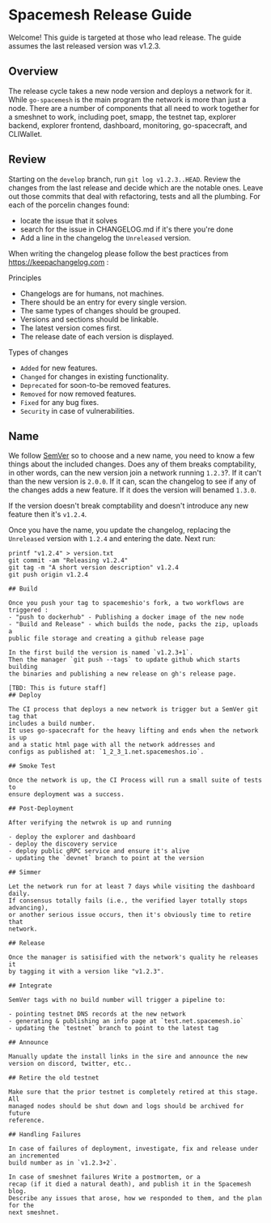 # Spacemesh Release Guide

Welcome! This guide is targeted at those who lead release.
The guide assumes the last released version was v1.2.3.

## Overview

The release cycle takes a new node version and deploys a network for it. 
While `go-spacemesh` is the main program the network is more than 
just a node. There are a number of components that all need to work
together for a smeshnet to work, including poet, smapp, the testnet tap,
explorer backend, explorer frontend, dashboard, monitoring, go-spacecraft, and
CLIWallet.

## Review

Starting on the `develop` branch, run `git log v1.2.3..HEAD`.
Review the changes from the last release and decide which are the notable ones.
Leave out those commits that deal with refactoring, tests and all the plumbing.
For each of the porcelin changes found:
- locate the issue that it solves 
- search for the issue in CHANGELOG.md if it's there you're done
- Add a line in the changelog  the `Unreleased` version. 

When writing the changelog please follow the best practices from
https://keepachangelog.com :

Principles

- Changelogs are for humans, not machines.
- There should be an entry for every single version.
- The same types of changes should be grouped.
- Versions and sections should be linkable.
- The latest version comes first.
- The release date of each version is displayed.

Types of changes

- `Added` for new features.
- `Changed` for changes in existing functionality.
- `Deprecated` for soon-to-be removed features.
- `Removed` for now removed features.
- `Fixed` for any bug fixes.
- `Security` in case of vulnerabilities.

## Name

We follow [SemVer](https://semver.org) so to choose and a new name,
you need to know a few things about the included changes.
Does any of them breaks comptability, in other words, can the new version join
a network running `1.2.3`?. If it can't than the new version is `2.0.0`.
If it can, scan the changelog to see if any of the changes adds a new feature.
If it does the version will benamed `1.3.0`.

If the version doesn't break comptability and doesn't introduce any new feature
then it's `v1.2.4`.

Once you have the name, you update the changelog, replacing the `Unreleased`
version with `1.2.4` and entering the date. Next run:

```
printf "v1.2.4" > version.txt
git commit -am "Releasing v1.2.4"
git tag -m "A short version description" v1.2.4 
git push origin v1.2.4

## Build

Once you push your tag to spacemeshio's fork, a two workflows are triggered :
- "push to dockerhub" - Publishing a docker image of the new node
- "Build and Release" - which builds the node, packs the zip, uploads a 
public file storage and creating a github release page

In the first build the version is named `v1.2.3+1`.
Then the manager `git push --tags` to update github which starts building
the binaries and publishing a new release on gh's release page.

[TBD: This is future staff]
## Deploy 

The CI process that deploys a new network is trigger but a SemVer git tag that
includes a build number.
It uses go-spacecraft for the heavy lifting and ends when the network is up
and a static html page with all the network addresses and
configs as published at: `1_2_3_1.net.spacemeshos.io`.

## Smoke Test

Once the network is up, the CI Process will run a small suite of tests to
ensure deployment was a success.
	
## Post-Deployment

After verifying the netwrok is up and running 

- deploy the explorer and dashboard
- deploy the discovery service
- deploy public gRPC service and ensure it's alive
- updating the `devnet` branch to point at the version

## Simmer

Let the network run for at least 7 days while visiting the dashboard daily.
If consensus totally fails (i.e., the verified layer totally stops advancing),
or another serious issue occurs, then it's obviously time to retire that
network. 

## Release
 
Once the manager is satisified with the network's quality he releases it
by tagging it with a version like "v1.2.3". 

## Integrate

SemVer tags with no build number will trigger a pipeline to:

- pointing testnet DNS records at the new network
- generating & publishing an info page at `test.net.spacemesh.io` 
- updating the `testnet` branch to point to the latest tag

## Announce

Manually update the install links in the sire and announce the new version on discord, twitter, etc..

## Retire the old testnet

Make sure that the prior testnet is completely retired at this stage. All
managed nodes should be shut down and logs should be archived for future
reference.

## Handling Failures 

In case of failures of deployment, investigate, fix and release under an incremented 
build number as in `v1.2.3+2`. 

In case of smeshnet failures Write a postmortem, or a
recap (if it died a natural death), and publish it in the Spacemesh blog.
Describe any issues that arose, how we responded to them, and the plan for the
next smeshnet.
